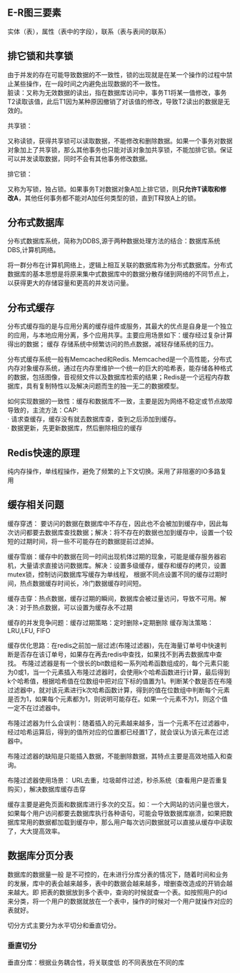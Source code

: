 ## E-R图三要素

实体（表），属性（表中的字段），联系（表与表间的联系）

## 排它锁和共享锁

由于并发的存在可能导致数据的不一致性，锁的出现就是在某一个操作的过程中禁止某些操作，在一段时间之内避免出现数据的不一致性。\
脏读：又称为无效数据的读出，指在数据库访问中，事务T1将某一值修改，事务T2读取该值，此后T1因为某种原因撤销了对该值的修改，导致T2读出的数据是无效的。

共享锁：

又称读锁，获得共享锁可以读取数据，不能修改和删除数据。如果一个事务对数据对象加上了共享锁，那么其他事务也只能对该对象加共享锁，不能加排它锁。保证可以并发读取数据，同时不会有其他事务修改数据。

排它锁：

又称为写锁，独占锁。如果事务T对数据对象A加上排它锁，则**只允许T读取和修改A**，其他任何事务都不能对A加任何类型的锁，直到T释放A上的锁。

## 分布式数据库

分布式数据库系统，简称为DDBS,源于两种数据处理方法的结合：数据库系统DBS,计算机网络。

将一群分布在计算机网络上，逻辑上相互关联的数据库称为分布式数据库。分布式数据库的基本思想是将原来集中式数据库中的数据分散存储到网络的不同节点上，以获得更大的存储容量和更高的并发访问量。

## 分布式缓存

分布式缓存指的是与应用分离的缓存组件或服务，其最大的优点是自身是一个独立的应用，与本地应用分离，多个应用共享。主要应用场景如下：缓存经过复杂计算得出的数据； 缓存 存储系统中频繁访问的热点数据，减轻存储系统的压力。

分布式缓存系统一般有Memcached和Redis. Memcached是一个高性能，分布式内存对象缓存系统，通过在内存里维护一个统一的巨大的哈希表，能存储各种格式的数据，包括图像，音视频文件以及数据库检索的结果；Redis是一个远程内存数据库，具有复制特性以及解决问题而生的独一无二的数据模型。

如何实现数据的一致性：缓存和数据库不一致，主要是因为网络不稳定或节点故障导致的，主流方法：CAP:\
· 请求查缓存，缓存没有就去数据库查，查到之后添加到缓存。\
· 数据更新，先更新数据库，然后删除相应的缓存

## Redis快速的原理

纯内存操作，单线程操作，避免了频繁的上下文切换。采用了非阻塞的IO多路复用

## 缓存相关问题

缓存穿透： 要访问的数据在数据库中不存在，因此也不会被加到缓存中，因此每次访问都要去数据库查找数据；解决：将不存在的数据也加到缓存中，设置一个较短的过期时间，将一些不可能存在的数据提前过滤掉。

缓存雪崩：缓存中的数据在同一时间出现机体过期的现象，可能是缓存服务器宕机，大量请求直接访问数据库。解决：设置多级缓存，缓存和缓存的拷贝，设置mutex锁，控制访问数据库写缓存为单线程， 根据不同点设置不同的缓存过期时间，热点数据缓存时间长，冷门数据缓存时间短。

缓存击穿：热点数据，缓存过期的瞬间，数据库会被过量访问，导致不可用。解决：对于热点数据，可以设置为缓存永不过期

缓存的并发竞争问题：缓存过期策略：定时删除+定期删除 缓存淘汰策略：LRU,LFU, FIFO

缓存优化思路：在redis之前加一层过滤(布隆过滤器)，先在海量订单号中快速判断是否存在该订单号，如果存在再去redis中查找，如果找不到再去数据库中查找。
布隆过滤器是有一个很长的bit数组和一系列哈希函数组成的，每个元素只能为0或1，当一个元素插入布隆过滤器时，会使用k个哈希函数进行计算，最后得到k个哈希值，根据哈希值在位数组中把对应下标的值置为1。判断某个数是否在布隆过滤器中，就对该元素进行k次哈希函数计算，得到的值在位数组中判断每个元素是否为1，如果每个元素都为1，则说明可能存在。如果一个元素不为1，则这个值一定不在过滤器中。

布隆过滤器为什么会误判：随着插入的元素越来越多，当一个元素不在过滤器中，经过哈希运算后，得到的值所对应的位置都已经置1了，就会误认为该元素在过滤器中。

布隆过滤器的缺陷是只能插入数据，不能删除数据，其特点主要是高效地插入和查询。

布隆过滤器使用场景： URL去重，垃圾邮件过滤，秒杀系统（查看用户是否重复购买），解决数据库缓存击穿

缓存主要是避免页面和数据库进行多次的交互。如：一个大网站的访问量也很大，如果每个用户访问都要去数据库执行各种语句，可能会导致数据库崩溃，如果把数据库常用的数据都加载到缓存中，那么用户每次访问数据就可以直接从缓存中读取了，大大提高效率。

## 数据库分页分表

数据库的数据量一般 是不可控的，在未进行分库分表的情况下，随着时间和业务的发展，库中的表会越来越多，表中的数据会越来越多，增删查改造成的开销会越来越大。即 把表的数据放到多个表中，查询的时候就查一个表。如按照用户的id来分类，将一个用户的数据就放在一个表中，操作的时候对一个用户就操作对应的表就好。

切分方式主要分为水平切分和垂直切分。

### 垂直切分

垂直分库：根据业务耦合性，将关联度低 的不同表放在不同的库
